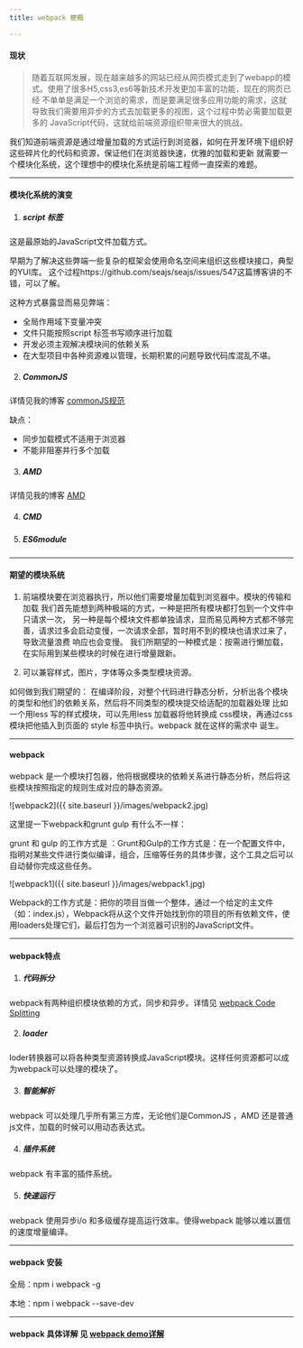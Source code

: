 ```yaml
---
title: webpack 梗概

---
```


#### 现状
>随着互联网发展，现在越来越多的网站已经从网页模式走到了webapp的模式。使用了很多H5,css3,es6等新技术开发更加丰富的功能，现在的网页已经
不单单是满足一个浏览的需求，而是要满足很多应用功能的需求，这就导致我们需要用异步的方式去加载更多的视图，这个过程中势必需要加载更多的
JavaScript代码，这就给前端资源组织带来很大的挑战。

我们知道前端资源是通过增量加载的方式运行到浏览器，如何在开发环境下组织好这些碎片化的代码和资源，保证他们在浏览器快速，优雅的加载和更新
就需要一个模块化系统，这个理想中的模块化系统是前端工程师一直探索的难题。

----------------------------------
#### 模块化系统的演变
1. ##### script 标签

这是最原始的JavaScript文件加载方式。

早期为了解决这些弊端一些复杂的框架会使用命名空间来组织这些模块接口，典型的YUI库。
这个过程https://github.com/seajs/seajs/issues/547这篇博客讲的不错，可以了解。

这种方式暴露显而易见弊端：
* 全局作用域下变量冲突
* 文件只能按照script 标签书写顺序进行加载
* 开发必须主观解决模块间的依赖关系
* 在大型项目中各种资源难以管理，长期积累的问题导致代码库混乱不堪。

2. ##### CommonJS
详情见我的博客 [commonJS规范](https://gitxiangzhang.github.io/xiangzhang.github.io/2016/04/29/CommonJS%E8%A7%84%E8%8C%83.html)

缺点：
* 同步加载模式不适用于浏览器
* 不能非阻塞并行多个加载

3. ##### AMD
详情见我的博客 [AMD](https://gitxiangzhang.github.io/xiangzhang.github.io/2016/04/30/AMD%E6%A8%A1%E5%9D%97%E5%8A%A0%E8%BD%BD.html)

4. ##### CMD
5. ##### ES6module

----------------------------------
#### 期望的模块系统
1. 前端模块要在浏览器执行，所以他们需要增量加载到浏览器中。模块的传输和加载 我们首先能想到两种极端的方式，一种是把所有模块都打包到一个文件中只请求一次，
另一种是每个模块文件都单独请求，显而易见两种方式都不够完善，请求过多会启动变慢，一次请求全部，暂时用不到的模块也请求过来了，导致流量浪费
响应也会变慢。
我们所期望的一种模式是：按需进行懒加载，在实际用到某些模块的时候在进行增量跟新。

2. 可以兼容样式，图片，字体等众多类型模块资源。

如何做到我们期望的： 在编译阶段，对整个代码进行静态分析，分析出各个模块的类型和他们的依赖关系，然后将不同类型的模块提交给适配的加载器处理
比如一个用less 写的样式模块，可以先用less 加载器将他转换成 css模块，再通过css模块把他插入到页面的 style 标签中执行。webpack 就在这样的需求中
诞生。



----------------------------------
#### webpack
webpack 是一个模块打包器，他将根据模块的依赖关系进行静态分析，然后将这些模块按照指定的规则生成对应的静态资源。

![webpack2]({{ site.baseurl }}/images/webpack2.jpg)

这里提一下webpack和grunt gulp 有什么不一样：

grunt 和 gulp 的工作方式是 ：Grunt和Gulp的工作方式是：在一个配置文件中，指明对某些文件进行类似编译，组合，压缩等任务的具体步骤，这个工具之后可以自动替你完成这些任务。

![webpack1]({{ site.baseurl }}/images/webpack1.jpg)

Webpack的工作方式是：把你的项目当做一个整体，通过一个给定的主文件（如：index.js），Webpack将从这个文件开始找到你的项目的所有依赖文件，使用loaders处理它们，最后打包为一个浏览器可识别的JavaScript文件。

----------------------------------
#### webpack特点
1. ##### 代码拆分

webpack有两种组织模块依赖的方式，同步和异步。详情见 [webpack Code Splitting](https://gitxiangzhang.github.io/xiangzhang.github.io/2017/07/22/webpack-code-splitting.html)

2. ##### loader

loder转换器可以将各种类型资源转换成JavaScript模块。这样任何资源都可以成为webpack可以处理的模块了。

3. ##### 智能解析

webpack 可以处理几乎所有第三方库，无论他们是CommonJS ，AMD 还是普通js文件，加载的时候可以用动态表达式。

4. ##### 插件系统

webpack 有丰富的插件系统。

5. ##### 快速运行

webpack 使用异步i/o 和多级缓存提高运行效率。使得webpack 能够以难以置信的速度增量编译。


----------------------------------
#### webpack 安装
全局：npm i webpack -g

本地：npm i webpack --save-dev


----------------------------------
#### webpack 具体详解 见 [webpack demo详解](https://gitxiangzhang.github.io/xiangzhang.github.io/2017/07/20/webpack-%E6%95%B4%E7%90%86.html)
